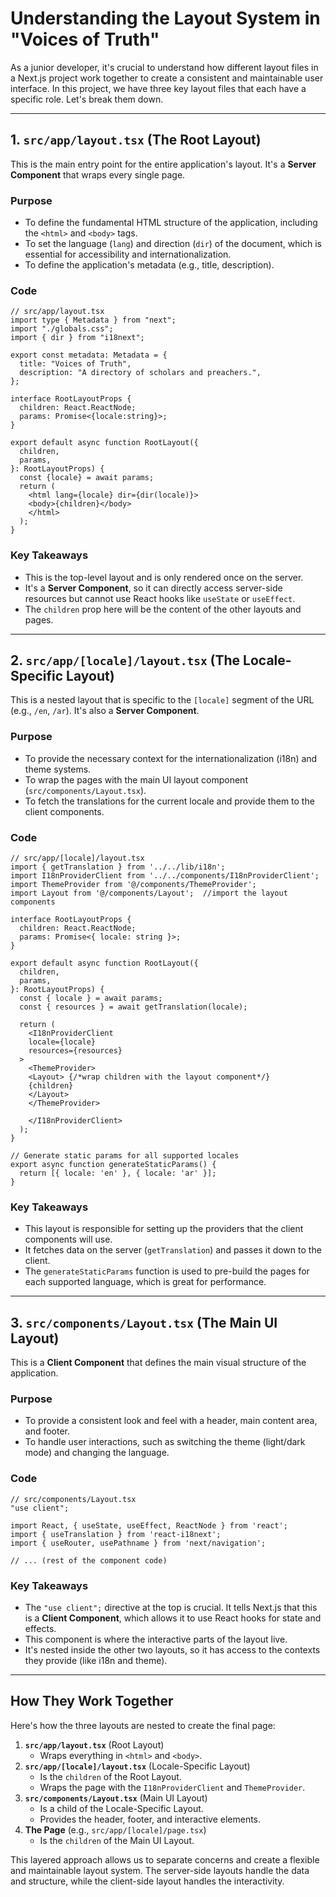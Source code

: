 
# Understanding the Layout System in "Voices of Truth"

As a junior developer, it's crucial to understand how different layout files in a Next.js project work together to create a consistent and maintainable user interface. In this project, we have three key layout files that each have a specific role. Let's break them down.

---

## 1. `src/app/layout.tsx` (The Root Layout)

This is the main entry point for the entire application's layout. It's a **Server Component** that wraps every single page.

### Purpose

-   To define the fundamental HTML structure of the application, including the `<html>` and `<body>` tags.
-   To set the language (`lang`) and direction (`dir`) of the document, which is essential for accessibility and internationalization.
-   To define the application's metadata (e.g., title, description).

### Code

```tsx
// src/app/layout.tsx
import type { Metadata } from "next";
import "./globals.css";
import { dir } from "i18next";

export const metadata: Metadata = {
  title: "Voices of Truth",
  description: "A directory of scholars and preachers.",
};

interface RootLayoutProps {
  children: React.ReactNode;
  params: Promise<{locale:string}>;
}

export default async function RootLayout({
  children,
  params,
}: RootLayoutProps) {
  const {locale} = await params;
  return (
    <html lang={locale} dir={dir(locale)}>
    <body>{children}</body>
    </html>
  );
}
```

### Key Takeaways

-   This is the top-level layout and is only rendered once on the server.
-   It's a **Server Component**, so it can directly access server-side resources but cannot use React hooks like `useState` or `useEffect`.
-   The `children` prop here will be the content of the other layouts and pages.

---

## 2. `src/app/[locale]/layout.tsx` (The Locale-Specific Layout)

This is a nested layout that is specific to the `[locale]` segment of the URL (e.g., `/en`, `/ar`). It's also a **Server Component**.

### Purpose

-   To provide the necessary context for the internationalization (i18n) and theme systems.
-   To wrap the pages with the main UI layout component (`src/components/Layout.tsx`).
-   To fetch the translations for the current locale and provide them to the client components.

### Code

```tsx
// src/app/[locale]/layout.tsx
import { getTranslation } from '../../lib/i18n';
import I18nProviderClient from '../../components/I18nProviderClient';
import ThemeProvider from '@/components/ThemeProvider';
import Layout from '@/components/Layout';  //import the layout components

interface RootLayoutProps {
  children: React.ReactNode;
  params: Promise<{ locale: string }>;
}

export default async function RootLayout({
  children,
  params,
}: RootLayoutProps) {
  const { locale } = await params;
  const { resources } = await getTranslation(locale);

  return (
    <I18nProviderClient
    locale={locale}
    resources={resources}
  >
    <ThemeProvider>
    <Layout> {/*wrap children with the layout component*/}
    {children}
    </Layout>
    </ThemeProvider>

    </I18nProviderClient>
  );
}

// Generate static params for all supported locales
export async function generateStaticParams() {
  return [{ locale: 'en' }, { locale: 'ar' }];
}
```

### Key Takeaways

-   This layout is responsible for setting up the providers that the client components will use.
-   It fetches data on the server (`getTranslation`) and passes it down to the client.
-   The `generateStaticParams` function is used to pre-build the pages for each supported language, which is great for performance.

---

## 3. `src/components/Layout.tsx` (The Main UI Layout)

This is a **Client Component** that defines the main visual structure of the application.

### Purpose

-   To provide a consistent look and feel with a header, main content area, and footer.
-   To handle user interactions, such as switching the theme (light/dark mode) and changing the language.

### Code

```tsx
// src/components/Layout.tsx
"use client";

import React, { useState, useEffect, ReactNode } from 'react';
import { useTranslation } from 'react-i18next';
import { useRouter, usePathname } from 'next/navigation';

// ... (rest of the component code)
```

### Key Takeaways

-   The `"use client";` directive at the top is crucial. It tells Next.js that this is a **Client Component**, which allows it to use React hooks for state and effects.
-   This component is where the interactive parts of the layout live.
-   It's nested inside the other two layouts, so it has access to the contexts they provide (like i18n and theme).

---

## How They Work Together

Here's how the three layouts are nested to create the final page:

1.  **`src/app/layout.tsx`** (Root Layout)
    -   Wraps everything in `<html>` and `<body>`.
2.  **`src/app/[locale]/layout.tsx`** (Locale-Specific Layout)
    -   Is the `children` of the Root Layout.
    -   Wraps the page with the `I18nProviderClient` and `ThemeProvider`.
3.  **`src/components/Layout.tsx`** (Main UI Layout)
    -   Is a child of the Locale-Specific Layout.
    -   Provides the header, footer, and interactive elements.
4.  **The Page** (e.g., `src/app/[locale]/page.tsx`)
    -   Is the `children` of the Main UI Layout.

This layered approach allows us to separate concerns and create a flexible and maintainable layout system. The server-side layouts handle the data and structure, while the client-side layout handles the interactivity.
